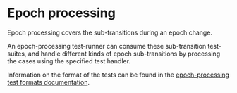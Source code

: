 # Epoch processing

Epoch processing covers the sub-transitions during an epoch change.

An epoch-processing test-runner can consume these sub-transition test-suites,
 and handle different kinds of epoch sub-transitions by processing the cases using the specified test handler.

Information on the format of the tests can be found in the [epoch-processing test formats documentation](../../formats/epoch_processing/README.md).



